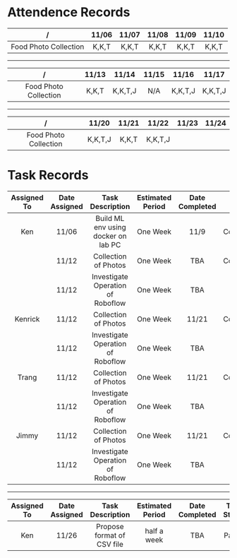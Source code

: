 # Attendence Records


|           /           |  11/06  |  11/07   |  11/08  |  11/09  |  11/10  |
|:---------------------:|:-------:|:--------:|:-------:|:-------:|:-------:|
| Food Photo Collection |  K,K,T  |  K,K,T   |  K,K,T  |  K,K,T  |  K,K,T  | 


---

|           /           |  11/13  |  11/14   |  11/15  |  11/16  |  11/17  |
|:---------------------:|:-------:|:--------:|:-------:|:-------:|:-------:|
| Food Photo Collection |  K,K,T  | K,K,T,J  |   N/A   | K,K,T,J | K,K,T,J | 

---

|           /           |  11/20   |  11/21  |  11/22  |  11/23  |  11/24  |
|:---------------------:|:--------:|:-------:|:-------:|:-------:|:-------:|
| Food Photo Collection |  K,K,T,J |  K,K,T  | K,K,T,J |         |         | 

# Task Records

| Assigned To | Date Assigned |           Task Description          | Estimated Period | Date Completed | Task Status |               Comments             |            Proof            |
|:-----------:|:-------------:|:-----------------------------------:|:----------------:|:--------------:|:-----------:|:----------------------------------:|:---------------------------:|
|   Ken       |     11/06     | Build ML env using docker on lab PC |     One Week     |       11/9     | Completed   | With two versions(w/o juypter lab) | http://134.208.3.191:12346/ |
|             |     11/12     | Collection of Photos                |     One Week     |       TBA      | Completed   |                 ---                |             [Dataset](https://365ndhu-my.sharepoint.com/personal/411021342_o365_ndhu_edu_tw/_layouts/15/onedrive.aspx?id=%2Fpersonal%2F411021342%5Fo365%5Fndhu%5Fedu%5Ftw%2FDocuments%2FNutrition%20System%20Dataset%20Photos&view=0)             |
|             |     11/12     | Investigate Operation of Roboflow   |     One Week     |       TBA      | Partial     |                 ---                |             [Roboflow](https://universe.roboflow.com/school-yrws4/food-pion4)             |
|   Kenrick   |     11/12     | Collection of Photos                |     One Week     |      11/21     | Completed   |                 ---                |             [Dataset](https://365ndhu-my.sharepoint.com/personal/411021342_o365_ndhu_edu_tw/_layouts/15/onedrive.aspx?id=%2Fpersonal%2F411021342%5Fo365%5Fndhu%5Fedu%5Ftw%2FDocuments%2FNutrition%20System%20Dataset%20Photos&view=0)             |
|             |     11/12     | Investigate Operation of Roboflow   |     One Week     |       TBA      | Partial     |                 ---                |             ---             |
|   Trang     |     11/12     | Collection of Photos                |     One Week     |      11/21     | Completed   |                 ---                |             [Dataset](https://365ndhu-my.sharepoint.com/personal/411021342_o365_ndhu_edu_tw/_layouts/15/onedrive.aspx?id=%2Fpersonal%2F411021342%5Fo365%5Fndhu%5Fedu%5Ftw%2FDocuments%2FNutrition%20System%20Dataset%20Photos&view=0)             |
|             |     11/12     | Investigate Operation of Roboflow   |     One Week     |       TBA      | Partial     |                 ---                |             ---             |
|   Jimmy     |     11/12     | Collection of Photos                |     One Week     |      11/21     | Completed   |                 ---                |             [Dataset](https://365ndhu-my.sharepoint.com/personal/411021342_o365_ndhu_edu_tw/_layouts/15/onedrive.aspx?id=%2Fpersonal%2F411021342%5Fo365%5Fndhu%5Fedu%5Ftw%2FDocuments%2FNutrition%20System%20Dataset%20Photos&view=0)             |
|             |     11/12     | Investigate Operation of Roboflow   |     One Week     |       TBA      | Partial     |                 ---                |             ---             |


---

| Assigned To | Date Assigned |           Task Description          | Estimated Period | Date Completed | Task Status |               Comments             |            Proof            |
|:-----------:|:-------------:|:-----------------------------------:|:----------------:|:--------------:|:-----------:|:----------------------------------:|:---------------------------:|
|Ken|11/26|Propose format of CSV file|half a week|TBA|Partial|Still thinking|[Figure](./Proof/CSV_format.excalidraw.md)